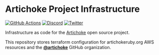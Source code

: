 # Artichoke Project Infrastructure

[![GitHub Actions](https://github.com/artichoke/project-infrastructure/workflows/CI/badge.svg)](https://github.com/artichoke/project-infrastructure/actions)
[![Discord](https://img.shields.io/discord/607683947496734760)](https://discord.gg/QCe2tp2)
[![Twitter](https://img.shields.io/twitter/follow/artichokeruby?label=Follow&style=social)](https://twitter.com/artichokeruby)

Infrastructure as code for the [Artichoke] open source project.

This repository stores terraform configuration for artichokeruby.org AWS
resources and the **[@artichoke]** GitHub organization.

[artichoke]: https://github.com/artichoke
[@artichoke]: https://github.com/artichoke
